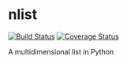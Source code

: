 nlist
=====
[![Build Status](https://travis-ci.org/swarmer/nlist.svg?branch=master)](https://travis-ci.org/swarmer/nlist)
[![Coverage Status](https://coveralls.io/repos/swarmer/nlist/badge.png?branch=master)](https://coveralls.io/r/swarmer/nlist?branch=master)

A multidimensional list in Python
